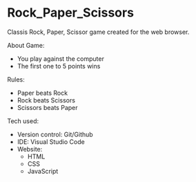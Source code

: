 # Rock_Paper_Scissors

Classis Rock, Paper, Scissor game created for the web browser.

About Game:
- You play against the computer
- The first one to 5 points wins

Rules:
- Paper beats Rock
- Rock beats Scissors
- Scissors beats Paper

Tech used:
- Version control: Git/Github
- IDE: Visual Studio Code
- Website: 
    * HTML
    * CSS
    * JavaScript